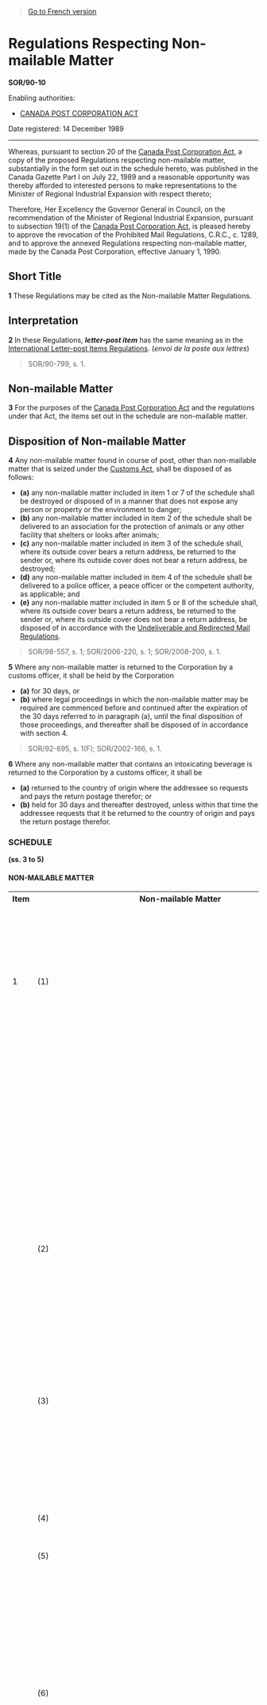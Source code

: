 > [Go to French version](/fr/Règlements/Décrets,%20ordonnances%20et%20règlements%20statutaires/90/10.md)

# Regulations Respecting Non-mailable Matter

**SOR/90-10**

Enabling authorities: 
- [CANADA POST CORPORATION ACT](/en/Acts/Revised%20Statutes%20of%20Canada/C/C-10.md)

Date registered: 14 December 1989

----------

Whereas, pursuant to section 20 of the [Canada Post Corporation Act](/en/Acts/Revised%20Statutes%20of%20Canada/C/C-10.md), a copy of the proposed Regulations respecting non-mailable matter, substantially in the form set out in the schedule hereto, was published in the Canada Gazette Part I on July 22, 1989 and a reasonable opportunity was thereby afforded to interested persons to make representations to the Minister of Regional Industrial Expansion with respect thereto;

Therefore, Her Excellency the Governor General in Council, on the recommendation of the Minister of Regional Industrial Expansion, pursuant to subsection 19(1) of the [Canada Post Corporation Act](/en/Acts/Revised%20Statutes%20of%20Canada/C/C-10.md), is pleased hereby to approve the revocation of the Prohibited Mail Regulations, C.R.C., c. 1289, and to approve the annexed Regulations respecting non-mailable matter, made by the Canada Post Corporation, effective January 1, 1990.




## Short Title


**1** These Regulations may be cited as the Non-mailable Matter Regulations.




## Interpretation


**2** In these Regulations, ***letter-post item*** has the same meaning as in the [International Letter-post Items Regulations](/en/Regulations/Statutory%20Orders%20and%20Regulations/83/807.md). (*envoi de la poste aux lettres*)
> SOR/90-799, s. 1.





## Non-mailable Matter


**3** For the purposes of the [Canada Post Corporation Act](/en/Acts/Revised%20Statutes%20of%20Canada/C/C-10.md) and the regulations under that Act, the items set out in the schedule are non-mailable matter.




## Disposition of Non-mailable Matter


**4** Any non-mailable matter found in course of post, other than non-mailable matter that is seized under the [Customs Act](/en/Acts/Statutes%20of%20Canada/1985/c.%201%20(2nd%20Supp.).md), shall be disposed of as follows:
- **(a)** any non-mailable matter included in item 1 or 7 of the schedule shall be destroyed or disposed of in a manner that does not expose any person or property or the environment to danger;
- **(b)** any non-mailable matter included in item 2 of the schedule shall be delivered to an association for the protection of animals or any other facility that shelters or looks after animals;
- **(c)** any non-mailable matter included in item 3 of the schedule shall, where its outside cover bears a return address, be returned to the sender or, where its outside cover does not bear a return address, be destroyed;
- **(d)** any non-mailable matter included in item 4 of the schedule shall be delivered to a police officer, a peace officer or the competent authority, as applicable; and
- **(e)** any non-mailable matter included in item 5 or 8 of the schedule shall, where its outside cover bears a return address, be returned to the sender or, where its outside cover does not bear a return address, be disposed of in accordance with the [Undeliverable and Redirected Mail Regulations](/en/Regulations/Consolidated%20Regulations%20of%20Canada/1201-1300/C.R.C.,%20c.%201298.md).
> SOR/98-557, s. 1; SOR/2006-220, s. 1; SOR/2008-200, s. 1.




**5** Where any non-mailable matter is returned to the Corporation by a customs officer, it shall be held by the Corporation
- **(a)** for 30 days, or
- **(b)** where legal proceedings in which the non-mailable matter may be required are commenced before and continued after the expiration of the 30 days referred to in paragraph (a), until the final disposition of those proceedings,
and thereafter shall be disposed of in accordance with section 4.
> SOR/92-695, s. 1(F); SOR/2002-166, s. 1.




**6** Where any non-mailable matter that contains an intoxicating beverage is returned to the Corporation by a customs officer, it shall be
- **(a)** returned to the country of origin where the addressee so requests and pays the return postage therefor; or
- **(b)** held for 30 days and thereafter destroyed, unless within that time the addressee requests that it be returned to the country of origin and pays the return postage therefor.




### **SCHEDULE** 
**(ss. 3 to 5)**
#### NON-MAILABLE MATTER
<table>
<tr>
<th>Item</th>
<th>Non-mailable Matter</th>
</tr>
<tr>
<td>1</td>
<td>(1)</td>
<td>Dangerous goods as defined in the Transportation of Dangerous Goods Act or the regulations made thereunder, except where, in accordance with that Act and those regulations,</td>
</tr>
<tr>
<td></td>
<td></td>
<td>(a)</td>
<td>the sender of the dangerous goods offers them to the Corporation for transport; and</td>
</tr>
<tr>
<td></td>
<td></td>
<td>(b)</td>
<td>the Corporation is capable of handling and transporting the dangerous goods.</td>
</tr>
<tr>
<td></td>
<td>(2)</td>
<td>Items that, because of the manner in which they are packed, may expose a person to danger or may damage mail or postal equipment.</td>
</tr>
<tr>
<td></td>
<td>(3)</td>
<td>Letter-post items or parcels that contain dangerous or perishable items prohibited by article 15 of the Universal Postal Convention (Bucharest, 2004) and by articles VIII and IX of the Final Protocol of that Convention</td>
</tr>
<tr>
<td></td>
<td>(4)</td>
<td>Items that may soil mail or postal equipment.</td>
</tr>
<tr>
<td></td>
<td>(5)</td>
<td>Items that emit offensive odours.</td>
</tr>
<tr>
<td></td>
<td>(6)</td>
<td>Fish, game, meat, fruit, vegetables, perishable biological substances or other perishable items that are not prepared for posting in accordance with the applicable requirements of the current Canada Postal Guide — Guide des postes du Canada, published by the Corporation.</td>
</tr>
<tr>
<td>2</td>
<td>(1)</td>
<td>Live animals, other than live animals that are accepted for transmission by post pursuant to an agreement with the Corporation or that are referred to in the current Canada Postal Guide — Guide des postes du Canada, published by the Corporation and are prepared for posting in accordance with the applicable requirements set out in that guide.</td>
</tr>
<tr>
<td></td>
<td>(2)</td>
<td>Letter-post items or parcels that contain live animals prohibited by article 15 of the Universal Postal Convention (Bucharest, 2004) and by articles VIII and IX of the Final Protocol of that Convention.</td>
</tr>
<tr>
<td>3</td>
<td>(1)</td>
<td>Items that have on their outside cover</td>
</tr>
<tr>
<td></td>
<td></td>
<td>(a)</td>
<td>anything written or printed or attached thereto, other than the name and address of the addressee and of the sender or endorsements or attachments that are authorized by or under applicable regulations or by the Corporation;</td>
</tr>
<tr>
<td></td>
<td></td>
<td>(b)</td>
<td>on the address side thereof, a stamp of a charity or some other non-postal stamp indicating value;</td>
</tr>
<tr>
<td></td>
<td></td>
<td>(c)</td>
<td>in the space reserved for postage stamps, stamps or stickers of private manufacture;</td>
</tr>
<tr>
<td></td>
<td></td>
<td>(d)</td>
<td>hand-stamped or printed facsimiles of postal cancelling or franking stamps; or</td>
</tr>
<tr>
<td></td>
<td></td>
<td>(e)</td>
<td>successive addresses.</td>
</tr>
<tr>
<td></td>
<td>(2)</td>
<td>Envelopes with windows, unless</td>
</tr>
<tr>
<td></td>
<td></td>
<td>(a)</td>
<td>each window has a transparent covering; and</td>
</tr>
<tr>
<td></td>
<td></td>
<td>(b)</td>
<td>the longest sides of the window through which the address is visible are parallel to the longest sides of the envelope.</td>
</tr>
<tr>
<td></td>
<td>(2.1)</td>
<td>Letter-post items in wholly transparent envelopes, unless</td>
</tr>
<tr>
<td></td>
<td></td>
<td>(a)</td>
<td>the envelopes are constructed in such a way that they can be easily handled while in the course of transmission by post; and</td>
</tr>
<tr>
<td></td>
<td></td>
<td>(b)</td>
<td>a label is securely attached to the outer surface of the envelope and the label has sufficient space to include the name and address of the addressee, the postage and any applicable service instructions.</td>
</tr>
<tr>
<td></td>
<td>(3)</td>
<td>[Repealed, SOR/2002-166, s. 2]</td>
</tr>
<tr>
<td></td>
<td>(4)</td>
<td>Letter-post items and parcels, other than those referred to in subitems 1(3) and 2(2), that contain matter prohibited by article 15 of the Universal Postal Convention (Bucharest, 2004) and by articles VIII and IX of the Final Protocol of that Convention.</td>
</tr>
<tr>
<td>4</td>
<td>Any item transmitted by post in contravention of an Act or a regulation of Canada.</td>
</tr>
<tr>
<td>5</td>
<td>Gold bullion, gold dust and non-manufactured precious metals unless accepted for transmission by post pursuant to an agreement with the Corporation.</td>
</tr>
<tr>
<td>6</td>
<td>At any time during which a notice of interruption of postal services given pursuant to the [Postal Services Interruption Regulations](/en/Regulations/Statutory%20Orders%20and%20Regulations/87/259.md) is in effect, any item that has not been posted that would, but for this item, be mailable matter and that, because of the interruption of postal services, cannot be transmitted by post from or to an area in which the interruption of postal services is in effect.</td>
</tr>
<tr>
<td>7</td>
<td>Replica or inert munitions, as well as other devices that simulate explosive devices or munitions, including replica or inert grenades or other simulated military munitions, whether or not such items are for display purposes.</td>
</tr>
<tr>
<td>8</td>
<td>(1)</td>
<td>For the purposes of subitems (2) and (3), sexually explicit material that is sent as addressed admail or unaddressed admail means</td>
</tr>
<tr>
<td></td>
<td></td>
<td>(a)</td>
<td>images or representations of nudity that are suggestive of sexual activity;</td>
</tr>
<tr>
<td></td>
<td></td>
<td>(b)</td>
<td>images or representations of sexual intercourse, with no suggestion of violence or degradation; or</td>
</tr>
<tr>
<td></td>
<td></td>
<td>(c)</td>
<td>written text that describes sexual acts in a way that is more than purely technical, with no suggestion of violence or degradation.</td>
</tr>
<tr>
<td></td>
<td>(2)</td>
<td>Sexually explicit material that is not in an opaque envelope with the words “adult material” or a similar warning.</td>
</tr>
<tr>
<td></td>
<td>(3)</td>
<td>Sexually explicit material that is on the outside of an envelope.</td>
</tr>
</table>

> SOR/90-799, ss. 2 to 4; SOR/92-695, ss. 2, 3, 4(F); SOR/94-201, ss. 1, 2; SOR/95-309, ss. 1, 2; SOR/98-557, ss. 2, 3; SOR/2000-199, ss. 29, 30; SOR/2002-166, s. 2; SOR/2003-382, ss. 23 to 25; SOR/2006-220, s. 2; SOR/2006-345, s. 4; SOR/2008-200, s. 2; SOR/2008-285, s. 8(F).


